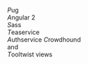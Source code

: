 

*P*ug  
*A*ngular 2  
*S*ass  
*T*easervice  
*A*uthservice
*C*rowdhound  
and  
*T*ooltwist views



